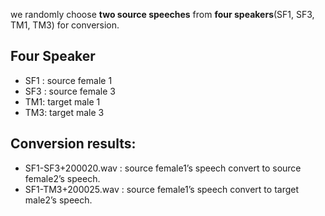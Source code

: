 we randomly choose **two source speeches** from **four speakers**(SF1, SF3, TM1, TM3) for conversion.

## Four Speaker

- SF1 : source female 1
- SF3 : source female 3
- TM1: target male 1
- TM3: target male 3

## Conversion results:

- SF1-SF3+200020.wav : source female1’s speech convert to source female2’s speech.
- SF1-TM3+200025.wav : source female1’s speech convert to target male2’s speech.

